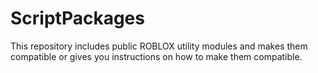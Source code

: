 # ScriptPackages
This repository includes public ROBLOX utility modules and makes them compatible or gives you instructions on how to make them compatible.
